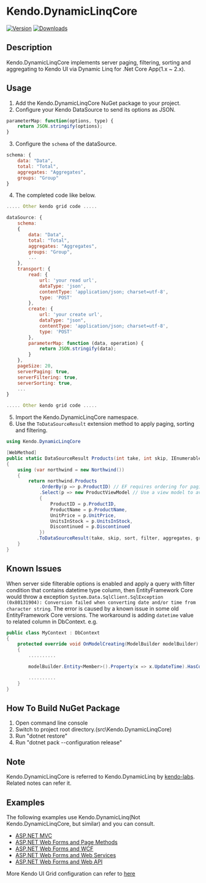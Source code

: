 # Kendo.DynamicLinqCore

[![Version](https://img.shields.io/nuget/vpre/Kendo.DynamicLinqCore.svg)](https://www.nuget.org/packages/Kendo.DynamicLinqCore)
[![Downloads](https://img.shields.io/nuget/dt/Kendo.DynamicLinqCore.svg)](https://www.nuget.org/packages/Kendo.DynamicLinqCore)

## Description
Kendo.DynamicLinqCore implements server paging, filtering, sorting and aggregating to Kendo UI via Dynamic Linq for .Net Core App(1.x ~ 2.x).

## Usage
1. Add the Kendo.DynamicLinqCore NuGet package to your project.
2. Configure your Kendo DataSource to send its options as JSON.

```javascript
parameterMap: function(options, type) {
    return JSON.stringify(options);
}
```       
3. Configure the `schema` of the dataSource.

```javascript
schema: {
    data: "Data",
    total: "Total",
    aggregates: "Aggregates",
    groups: "Group"
}
```  
4. The completed code like below.

```javascript
..... Other kendo grid code .....

dataSource: {
    schema:
    {
        data: "Data",
        total: "Total",
        aggregates: "Aggregates",
        groups: "Group",
        ...
    },
    transport: {
        read: {
            url: 'your read url',
            dataType: 'json',
            contentType: 'application/json; charset=utf-8',
            type: 'POST'
        },
        create: {
            url: 'your create url',
            dataType: "json",
            contentType: 'application/json; charset=utf-8',
            type: 'POST'
        },
        parameterMap: function (data, operation) {
            return JSON.stringify(data);
        }
    },
    pageSize: 20,
    serverPaging: true,
    serverFiltering: true,
    serverSorting: true,
    ...
}

..... Other kendo grid code .....
```
5. Import the Kendo.DynamicLinqCore namespace.
6. Use the `ToDataSourceResult` extension method to apply paging, sorting and filtering.
```c#
using Kendo.DynamicLinqCore

[WebMethod]
public static DataSourceResult Products(int take, int skip, IEnumerable<Sort> sort, Filter filter, IEnumerable<Aggregator> aggregates, IEnumerable<Sort> group)
{
    using (var northwind = new Northwind())
    {
        return northwind.Products
            .OrderBy(p => p.ProductID) // EF requires ordering for paging                    
            .Select(p => new ProductViewModel // Use a view model to avoid serializing internal Entity Framework properties as JSON
            {
                ProductID = p.ProductID,
                ProductName = p.ProductName,
                UnitPrice = p.UnitPrice,
                UnitsInStock = p.UnitsInStock,
                Discontinued = p.Discontinued
            })
           .ToDataSourceResult(take, skip, sort, filter, aggregates, group);
    }
}
```

## Known Issues
When server side filterable options is enabled and apply a query with filter condition that contains datetime type column, then EntityFramework Core would throw a exception  `System.Data.SqlClient.SqlException (0x80131904): Conversion failed when converting date and/or time from character string`. The error is caused by a known issue in some old EntityFramework Core versions. The workaround is adding `datetime` value to related column in DbContext. e.g.

```c#
public class MyContext : DbContext
{
    protected override void OnModelCreating(ModelBuilder modelBuilder)
    {
        ..........

        modelBuilder.Entity<Member>().Property(x => x.UpdateTime).HasColumnType("datetime");

        ..........
    }
}
```

## How To Build NuGet Package
1. Open command line console
2. Switch to project root directory.(src\Kendo.DynamicLinqCore)
3. Run "dotnet restore"
4. Run "dotnet pack --configuration release"

## Note
Kendo.DynamicLinqCore is referred to Kendo.DynamicLinq by [kendo-labs](https://github.com/kendo-labs/dlinq-helpers). Related notes can refer it.

## Examples
The following examples use Kendo.DynamicLinq(Not Kendo.DynamicLinqCore, but similar) and you can consult.

- [ASP.NET MVC](https://github.com/telerik/kendo-examples-asp-net-mvc/tree/master/grid-crud)
- [ASP.NET Web Forms and Page Methods](https://github.com/telerik/kendo-examples-asp-net/tree/master/grid-page-methods-crud)
- [ASP.NET Web Forms and WCF](https://github.com/telerik/kendo-examples-asp-net/tree/master/grid-wcf-crud)
- [ASP.NET Web Forms and Web Services](https://github.com/telerik/kendo-examples-asp-net/tree/master/grid-web-service-crud)
- [ASP.NET Web Forms and Web API](https://github.com/telerik/kendo-examples-asp-net/tree/master/grid-webapi-crud)

More Kendo UI Grid configuration can refer to [here](https://demos.telerik.com/kendo-ui/) 


